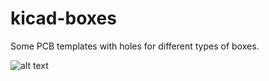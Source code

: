 # kicad-boxes
Some PCB templates with holes for different types of boxes.

![alt text](boxes_top.jpg)

